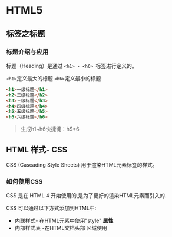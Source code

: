 # HTML5





## 标签之标题



### 标题介绍与应用

标题（Heading）是通过 `<h1> - <h6> `标签进行定义的。

`<h1>`定义最大的标题   `<h6>`定义最小的标题

```html
<h1>一级标题</h1>
<h2>二级标题</h2>
<h3>三级标题</h3>
<h4>四级标题</h4>
<h5>五级标题</h5>
<h6>六级标题</h6>
```



> 生成h1~h6快捷键：h$*6





## HTML 样式- CSS

CSS (Cascading Style Sheets) 用于渲染HTML元素标签的样式。





### 如何使用CSS

CSS 是在 HTML 4 开始使用的,是为了更好的渲染HTML元素而引入的.

CSS 可以通过以下方式添加到HTML中:

- 内联样式- 在HTML元素中使用"style" **属性**
- 内部样式表 -在HTML文档头部 <head> 区域使用<style> **元素** 来包含CSS
- 外部引用 - 使用外部 CSS **文件**

最好的方式是通过外部引用CSS文件.





### 内联样式

当特殊的样式需要应用到个别元素时，就可以使用内联样式。 使用内联样式的方法是在相关的标签中使用样式属性。样式属性可以包含任何 CSS 属性。以下实例显示出如何改变段落的颜色和左外边距。

```
<p style="color:blue;margin-left:20px;">这是一个段落。</p>
```
